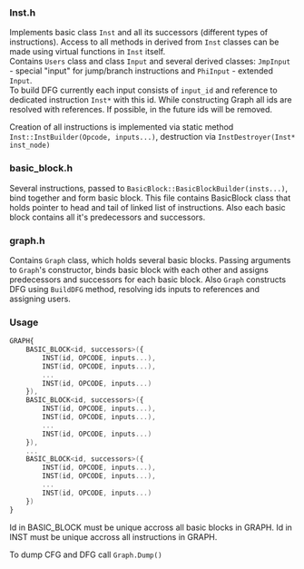 ### Inst.h
Implements basic сlass `Inst` and all its successors (different types of instructions). Access to all methods in derived from `Inst` classes can be made using virtual functions in `Inst` itself.  
Contains `Users` class and class `Input` and several derived classes: `JmpInput` - special "input" for jump/branch instructions and `PhiInput` - extended `Input`.  
To build DFG currently each input consists of `input_id` and reference to dedicated instruction `Inst*` with this id. While constructing Graph all ids are resolved with references. If possible, in the future ids will be removed.

Creation of all instructions is implemented via static method `Inst::InstBuilder(Opcode, inputs...)`, destruction via `InstDestroyer(Inst* inst_node)`

### basic_block.h
Several instructions, passed to `BasicBlock::BasicBlockBuilder(insts...)`, bind together and form basic block. This file contains BasicBlock class that holds pointer to head and tail of linked list of instructions. Also each basic block contains all it's predecessors and successors.

### graph.h
Contains `Graph` class, which holds several basic blocks. Passing arguments to `Graph`'s constructor, binds basic block with each other and assigns predecessors and successors for each basic block. Also `Graph` constructs DFG using `BuildDFG` method, resolving ids inputs to references and assigning users.

### Usage
```a
GRAPH{
    BASIC_BLOCK<id, successors>({
        INST(id, OPCODE, inputs...),
        INST(id, OPCODE, inputs...),
        ...
        INST(id, OPCODE, inputs...)
    }),
    BASIC_BLOCK<id, successors>({
        INST(id, OPCODE, inputs...),
        INST(id, OPCODE, inputs...),
        ...
        INST(id, OPCODE, inputs...)
    }),
    ...
    BASIC_BLOCK<id, successors>({
        INST(id, OPCODE, inputs...),
        INST(id, OPCODE, inputs...),
        ...
        INST(id, OPCODE, inputs...)
    })
}
```

Id in BASIC_BLOCK must be unique accross all basic blocks in GRAPH. Id in INST must be unique accross all instructions in GRAPH. 

To dump CFG and DFG call `Graph.Dump()`
